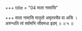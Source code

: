 +++
title = "04 माता नामासि"

+++
माता नामासि मातृतो अमृतस्यैव वा असि ।  
अरुन्धति त्वं सर्वमभि जीवमधा इदम् ॥ ॥ ५ ॥